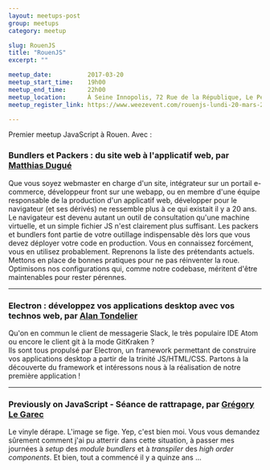```yaml
---
layout: meetups-post
group: meetups
category: meetup

slug: RouenJS
title: "RouenJS"
excerpt: ""

meetup_date:          2017-03-20
meetup_start_time:    19h00
meetup_end_time:      22h00
meetup_location:      À Seine Innopolis, 72 Rue de la République, Le Petit Quevilly
meetup_register_link: https://www.weezevent.com/rouenjs-lundi-20-mars-2017

---
```


Premier meetup JavaScript à Rouen. Avec :

### Bundlers et Packers : du site web à l'applicatif web, par [Matthias Dugué](https://twitter.com/m4d_z)

Que vous soyez webmaster en charge d'un site, intégrateur sur un portail e-commerce, développeur front sur une webapp, ou en membre d'une équipe responsable de la production d'un applicatif web, développer pour le navigateur (et ses dérivés) ne ressemble plus à ce qui existait il y a 20 ans. Le navigateur est devenu autant un outil de consultation qu'une machine virtuelle, et un simple fichier JS n'est clairement plus suffisant. Les packers et bundlers font partie de votre outillage indispensable dès lors que vous devez déployer votre code en production. Vous en connaissez forcément, vous en utilisez probablement. Reprenons la liste des prétendants actuels. Mettons en place de bonnes pratiques pour ne pas réinventer la roue. Optimisons nos configurations qui, comme notre codebase, méritent d'être maintenables pour rester pérennes.

---

### Electron : développez vos applications desktop avec vos technos web, par [Alan Tondelier](https://twitter.com/alantondelier)

Qu'on en commun le client de messagerie Slack, le très populaire IDE Atom ou encore le client git à la mode GitKraken ?  
Ils sont tous propulsé par Electron, un framework permettant de construire vos applications desktop a partir de la trinité JS/HTML/CSS. Partons à la découverte du framework et intéressons nous à la réalisation de notre première application !

---

### Previously on JavaScript - Séance de rattrapage, par [Grégory Le Garec](https://twitter.com/gregorylegarec)

Le vinyle dérape. L'image se fige. Yep, c'est bien moi. Vous vous demandez sûrement comment j'ai pu atterrir dans cette situation, à passer mes journées à _setup_ des _module bundlers_ et à _transpiler_ des _high order components_. Et bien, tout a commencé il y a quinze ans ...
